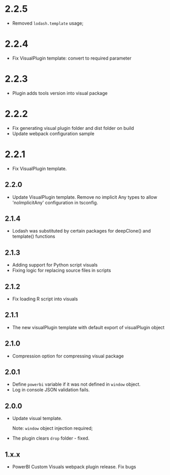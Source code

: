 # 2.2.5
* Removed `lodash.template` usage;

# 2.2.4
* Fix VisualPlugin template: convert to required parameter

# 2.2.3
* Plugin adds tools version into visual package

# 2.2.2
* Fix generating visual plugin folder and dist folder on build
* Update webpack configuration sample

# 2.2.1
* Fix VisualPlugin template.

## 2.2.0
* Update VisualPlugin template. Remove no implicit Any types to allow 'noImplicitAny' configuration in tsconfig.

## 2.1.4
* Lodash was substituted by certain packages for deepClone() and template() functions

## 2.1.3
* Adding support for Python script visuals
* Fixing logic for replacing source files in scripts

## 2.1.2
* Fix loading R script into visuals

## 2.1.1
* The new visualPlugin template with default export of visualPlugin object

## 2.1.0
* Compression option for compressing visual package

## 2.0.1
* Define `powerbi` variable if it was not defined in `window` object.
* Log in console JSON validation fails.

## 2.0.0
* Update visual template.

    Note: `window` object injection required;
* The plugin clears `drop` folder - fixed.

## 1.x.x
* PowerBI Custom Visuals webpack plugin release. Fix bugs